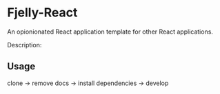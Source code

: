 # Fjelly-React

An opionionated React application template for other React applications.

Description:

## Usage

clone -> remove docs -> install dependencies -> develop

